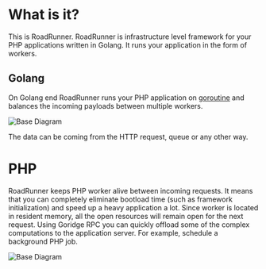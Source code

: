 # What is it?

This is RoadRunner. RoadRunner is infrastructure level framework for your PHP applications written in Golang. It runs
your application in the form of workers.

## Golang

On Golang end RoadRunner runs your PHP application on [goroutine](https://golang.org/doc/effective_go.html#goroutines)
and balances the incoming payloads between multiple workers.

![Base Diagram](https://user-images.githubusercontent.com/796136/65347341-79dd8600-dbe7-11e9-9621-1c5f2ef929e6.png)

The data can be coming from the HTTP request, queue or any other way. 

# PHP

RoadRunner keeps PHP worker alive between incoming requests. It means that you can completely eliminate bootload time
(such as framework initialization) and speed up a heavy application a lot. Since worker is located in resident memory, all
the open resources will remain open for the next request. Using Goridge RPC you can quickly offload some of the complex computations to
the application server. For example, schedule a background PHP job.

![Base Diagram](https://user-images.githubusercontent.com/796136/65348057-00df2e00-dbe9-11e9-9173-f0bd4269c101.png)
